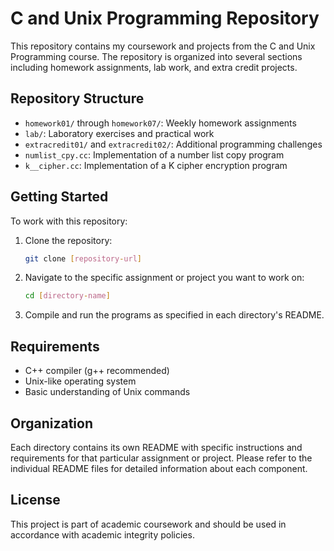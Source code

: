 # C and Unix Programming Repository

This repository contains my coursework and projects from the C and Unix Programming course. The repository is organized into several sections including homework assignments, lab work, and extra credit projects.

## Repository Structure

- `homework01/` through `homework07/`: Weekly homework assignments
- `lab/`: Laboratory exercises and practical work
- `extracredit01/` and `extracredit02/`: Additional programming challenges
- `numlist_cpy.cc`: Implementation of a number list copy program
- `k__cipher.cc`: Implementation of a K cipher encryption program

## Getting Started

To work with this repository:

1. Clone the repository:
   ```bash
   git clone [repository-url]
   ```

2. Navigate to the specific assignment or project you want to work on:
   ```bash
   cd [directory-name]
   ```

3. Compile and run the programs as specified in each directory's README.

## Requirements

- C++ compiler (g++ recommended)
- Unix-like operating system
- Basic understanding of Unix commands

## Organization

Each directory contains its own README with specific instructions and requirements for that particular assignment or project. Please refer to the individual README files for detailed information about each component.

## License

This project is part of academic coursework and should be used in accordance with academic integrity policies.